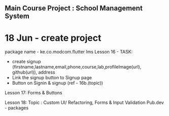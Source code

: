 ## Main Course Project : School Management System

# 18 Jun - create project
package name - ke.co.modcom.flutter lms
Lesson 16 -
 TASK:

 - create signup (firstname,lastname,email,phone,course,lab,profileImage(url), github(url)), address
 - Link the signup button to Signup page
 - Button on Signin & signup (ref - 16b.(topic))

 Lesson 17: Forms & Buttons


Lesson 18:
Topic : Custom UI/ Refactoring, Forms & Input Validation
Pub.dev - packages

